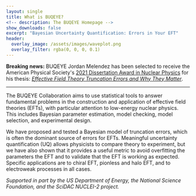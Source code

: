 ```yaml
---
layout: single
title: What is BUQEYE?
<!-- description: The BUQEYE Homepage -->
show_downloads: false
excerpt: "Bayesian Uncertainty Quantification: Errors in Your EFT"
header:
  overlay_image: /assets/images/waveplot.png
  overlay_filter: rgba(0, 0, 0, 0.1)
---
```


**Breaking news:** BUQEYE Jordan Melendez has been selected to receive the American Physical Society's <a href="https://www.aps.org/programs/honors/prizes/nuclear.cfm">2021 Dissertation Award in Nuclear Physics</a> for his thesis: <a href="https://inspirehep.net/literature/1806708">*Effective Field Theory Truncation Errors and Why They Matter*</a>.

<hr>

The BUQEYE Collaboration aims to use statistical tools to answer fundamental problems in the construction and application of effective field theories (EFTs), with particular attention to low-energy nuclear physics.
This includes Bayesian parameter estimation, model checking, model selection, and experimental design.

We have proposed and tested a Bayesian model of truncation errors, which is often the dominant source of errors for EFTs.
Meaningful uncertainty quantification (UQ) allows physicists to compare theory to experiment, but we have also shown that it provides a useful metric to avoid overfitting the parameters the EFT and to validate that the EFT is working as expected.
Specific applications are to chiral EFT, pionless and halo EFT, and to electroweak processes in all cases.

*Supported in part by the US Department of Energy, the National Science Foundation, and the SciDAC NUCLEI-2 project.*